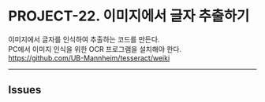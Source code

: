 # PROJECT-22. 이미지에서 글자 추출하기
이미지에서 글자를 인식하여 추출하는 코드를 만든다.   
PC에서 이미지 인식을 위한 OCR 프로그램을 설치해야 한다.   
https://github.com/UB-Mannheim/tesseract/weiki

* * *

## Issues
### 
